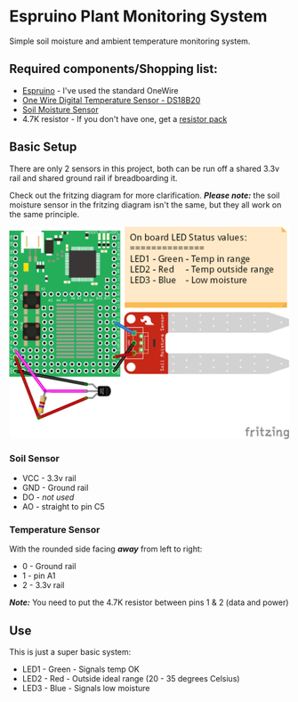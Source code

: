 Espruino Plant Monitoring System
================================
Simple soil moisture and ambient temperature monitoring system.

## Required components/Shopping list:

- [Espruino](https://www.espruino.com/EspruinoBoard) - I've used the standard OneWire
- [One Wire Digital Temperature Sensor - DS18B20](https://www.sparkfun.com/products/245)
- [Soil Moisture Sensor](https://www.bitsbox.co.uk/index.php?main_page=product_info&cPath=302_306&products_id=2816)
- 4.7K resistor - If you don't have one, get a [resistor pack](https://coolcomponents.co.uk/products/resistor-kit-1-4w-500-total)

## Basic Setup
There are only 2 sensors in this project, both can be run off a shared 3.3v rail and shared ground rail if breadboarding it.

Check out the fritzing diagram for more clarification. ***Please note:*** the soil moisture sensor in the fritzing diagram isn't the same, but they all work on the same principle.

![Circuit Diagram](https://github.com/huntlyc/Espruino-Plant-Monitoring-System/raw/master/circuit-diagram.png)

### Soil Sensor

* VCC - 3.3v rail
* GND - Ground rail
* DO - _not used_
* AO - straight to pin C5

### Temperature Sensor
With the rounded side facing ***away*** from left to right:

* 0 - Ground rail
* 1 - pin A1
* 2 - 3.3v rail

***Note:*** You need to put the 4.7K resistor between pins 1 & 2 (data and power)

## Use

This is just a super basic system:

* LED1 - Green - Signals temp OK
* LED2 - Red -  Outside ideal range (20 - 35 degrees Celsius)
* LED3 - Blue - Signals low moisture
